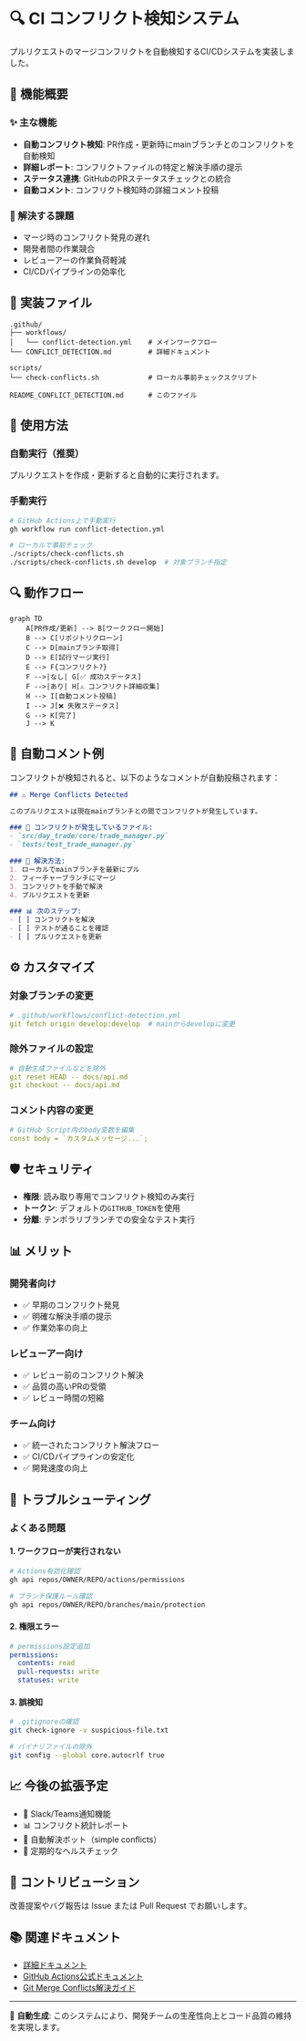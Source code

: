 # 🔍 CI コンフリクト検知システム

プルリクエストのマージコンフリクトを自動検知するCI/CDシステムを実装しました。

## 🚀 機能概要

### ✨ 主な機能
- **自動コンフリクト検知**: PR作成・更新時にmainブランチとのコンフリクトを自動検知
- **詳細レポート**: コンフリクトファイルの特定と解決手順の提示
- **ステータス連携**: GitHubのPRステータスチェックとの統合
- **自動コメント**: コンフリクト検知時の詳細コメント投稿

### 🎯 解決する課題
- マージ時のコンフリクト発見の遅れ
- 開発者間の作業競合
- レビューアーの作業負荷軽減
- CI/CDパイプラインの効率化

## 📁 実装ファイル

```
.github/
├── workflows/
│   └── conflict-detection.yml    # メインワークフロー
└── CONFLICT_DETECTION.md         # 詳細ドキュメント

scripts/
└── check-conflicts.sh            # ローカル事前チェックスクリプト

README_CONFLICT_DETECTION.md      # このファイル
```

## 🔧 使用方法

### 自動実行（推奨）
プルリクエストを作成・更新すると自動的に実行されます。

### 手動実行
```bash
# GitHub Actions上で手動実行
gh workflow run conflict-detection.yml

# ローカルで事前チェック
./scripts/check-conflicts.sh
./scripts/check-conflicts.sh develop  # 対象ブランチ指定
```

## 🔍 動作フロー

```mermaid
graph TD
    A[PR作成/更新] --> B[ワークフロー開始]
    B --> C[リポジトリクローン]
    C --> D[mainブランチ取得]
    D --> E[試行マージ実行]
    E --> F{コンフリクト?}
    F -->|なし| G[✅ 成功ステータス]
    F -->|あり| H[⚠️ コンフリクト詳細収集]
    H --> I[自動コメント投稿]
    I --> J[❌ 失敗ステータス]
    G --> K[完了]
    J --> K
```

## 📝 自動コメント例

コンフリクトが検知されると、以下のようなコメントが自動投稿されます：

```markdown
## ⚠️ Merge Conflicts Detected

このプルリクエストは現在mainブランチとの間でコンフリクトが発生しています。

### 📁 コンフリクトが発生しているファイル:
- `src/day_trade/core/trade_manager.py`
- `tests/test_trade_manager.py`

### 🔧 解決方法:
1. ローカルでmainブランチを最新にプル
2. フィーチャーブランチにマージ
3. コンフリクトを手動で解決
4. プルリクエストを更新

### 📊 次のステップ:
- [ ] コンフリクトを解決
- [ ] テストが通ることを確認
- [ ] プルリクエストを更新
```

## ⚙️ カスタマイズ

### 対象ブランチの変更
```yaml
# .github/workflows/conflict-detection.yml
git fetch origin develop:develop  # mainからdevelopに変更
```

### 除外ファイルの設定
```yaml
# 自動生成ファイルなどを除外
git reset HEAD -- docs/api.md
git checkout -- docs/api.md
```

### コメント内容の変更
```yaml
# GitHub Script内のbody変数を編集
const body = `カスタムメッセージ...`;
```

## 🛡️ セキュリティ

- **権限**: 読み取り専用でコンフリクト検知のみ実行
- **トークン**: デフォルトの`GITHUB_TOKEN`を使用
- **分離**: テンポラリブランチでの安全なテスト実行

## 📊 メリット

### 開発者向け
- ✅ 早期のコンフリクト発見
- ✅ 明確な解決手順の提示
- ✅ 作業効率の向上

### レビューアー向け
- ✅ レビュー前のコンフリクト解決
- ✅ 品質の高いPRの受領
- ✅ レビュー時間の短縮

### チーム向け
- ✅ 統一されたコンフリクト解決フロー
- ✅ CI/CDパイプラインの安定化
- ✅ 開発速度の向上

## 🔧 トラブルシューティング

### よくある問題

#### 1. ワークフローが実行されない
```bash
# Actions有効化確認
gh api repos/OWNER/REPO/actions/permissions

# ブランチ保護ルール確認
gh api repos/OWNER/REPO/branches/main/protection
```

#### 2. 権限エラー
```yaml
# permissions設定追加
permissions:
  contents: read
  pull-requests: write
  statuses: write
```

#### 3. 誤検知
```bash
# .gitignoreの確認
git check-ignore -v suspicious-file.txt

# バイナリファイルの除外
git config --global core.autocrlf true
```

## 📈 今後の拡張予定

- 📧 Slack/Teams通知機能
- 📊 コンフリクト統計レポート
- 🤖 自動解決ボット（simple conflicts）
- 🔄 定期的なヘルスチェック

## 🤝 コントリビューション

改善提案やバグ報告は Issue または Pull Request でお願いします。

## 📚 関連ドキュメント

- [詳細ドキュメント](.github/CONFLICT_DETECTION.md)
- [GitHub Actions公式ドキュメント](https://docs.github.com/actions)
- [Git Merge Conflicts解決ガイド](https://docs.github.com/en/github/collaborating-with-pull-requests/addressing-merge-conflicts)

---

🤖 **自動生成**: このシステムにより、開発チームの生産性向上とコード品質の維持を実現します。
